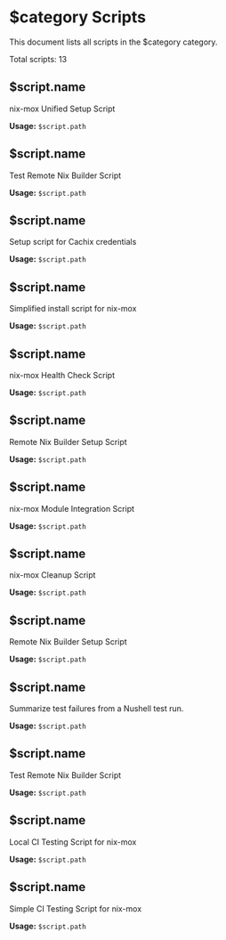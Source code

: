 # $category Scripts

This document lists all scripts in the $category category.

Total scripts: 13

## $script.name

nix-mox Unified Setup Script

**Usage:** `$script.path`

## $script.name

Test Remote Nix Builder Script

**Usage:** `$script.path`

## $script.name

Setup script for Cachix credentials

**Usage:** `$script.path`

## $script.name

Simplified install script for nix-mox

**Usage:** `$script.path`

## $script.name

nix-mox Health Check Script

**Usage:** `$script.path`

## $script.name

Remote Nix Builder Setup Script

**Usage:** `$script.path`

## $script.name

nix-mox Module Integration Script

**Usage:** `$script.path`

## $script.name

nix-mox Cleanup Script

**Usage:** `$script.path`

## $script.name

Remote Nix Builder Setup Script

**Usage:** `$script.path`

## $script.name

Summarize test failures from a Nushell test run.

**Usage:** `$script.path`

## $script.name

Test Remote Nix Builder Script

**Usage:** `$script.path`

## $script.name

Local CI Testing Script for nix-mox

**Usage:** `$script.path`

## $script.name

Simple CI Testing Script for nix-mox

**Usage:** `$script.path`
